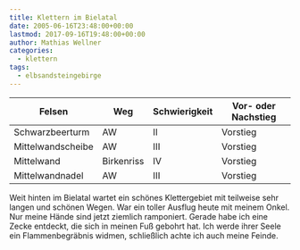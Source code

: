 ```yaml
---
title: Klettern im Bielatal
date: 2005-06-16T23:48:00+00:00
lastmod: 2017-09-16T19:48:00+00:00
author: Mathias Wellner
categories:
  - klettern
tags:
  - elbsandsteingebirge
---
```

<table class="table table-striped">
  <thead class="thead-inverse">
    <tr>
      <th>Felsen</th>
      <th>Weg</th>
      <th>Schwierigkeit</th>
      <th>Vor- oder Nachstieg</th>
    </tr>
  </thead>
  <tbody>
    <tr>
      <td>Schwarzbeerturm</td>    
      <td>AW</td>    
      <td>II</td>    
      <td>Vorstieg</td>
    </tr>  
    <tr>
      <td>Mittelwandscheibe</td>    
      <td>AW</td>   
      <td>III</td>    
      <td>Vorstieg</td>
    </tr>  
    <tr>
      <td>Mittelwand</td>   
      <td>Birkenriss</td>    
      <td>IV</td>    
      <td>Vorstieg</td>
    </tr>  
    <tr>
      <td>Mittelwandnadel</td>    
      <td>AW</td>    
      <td>III</td>    
      <td>Vorstieg</td>
    </tr>
  </tbody>
</table>

Weit hinten im Bielatal wartet ein schönes Klettergebiet mit teilweise sehr langen und schönen Wegen. War ein toller Ausflug heute mit meinem Onkel. Nur meine Hände sind jetzt ziemlich ramponiert. Gerade habe ich eine Zecke entdeckt, die sich in meinen Fuß gebohrt hat. Ich werde ihrer Seele ein Flammenbegräbnis widmen, schließlich achte ich auch meine Feinde.
